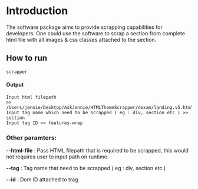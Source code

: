 # Introduction
The software package aims to provide scrapping capabilities for developers. One could use the software to scrap a section from complete html file with all images & css classes attached to the section.

## How to run

```shell
scrapper
```

#### Output 
```shell
Input html filepath
>> /Users/jennie/Desktop/AskJennie/HTMLThemeScrapper/dexam/landing.v5.html
Input tag name which need to be scrapped ( eg : div, section etc ) >> section
Input tag ID >> features-wrap
```

### Other paramters:

**--html-file** : Pass HTML filepath that is required to be scrapped, this would not requires user to input path on runtime.

**--tag** : Tag name that need to be scrapped ( eg : div, section etc )

**--id** : Dom ID attached to trag
